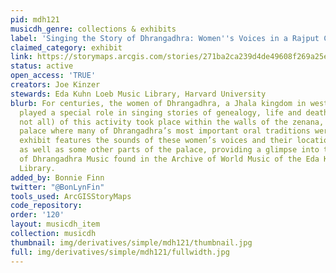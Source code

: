 ```yaml
---
pid: mdh121
musicdh_genre: collections & exhibits
label: 'Singing the Story of Dhrangadhra: Women''s Voices in a Rajput Court'
claimed_category: exhibit
link: https://storymaps.arcgis.com/stories/271ba2ca239d4de49608f269a25e1b39
status: active
open_access: 'TRUE'
creators: Joe Kinzer
stewards: Eda Kuhn Loeb Music Library, Harvard University
blurb: For centuries, the women of Dhrangadhra, a Jhala kingdom in western India,
  played a special role in singing stories of genealogy, life and death. Much (but
  not all) of this activity took place within the walls of the zenana, an all-women’s
  palace where many of Dhrangadhra’s most important oral traditions were upheld. This
  exhibit features the sounds of these women’s voices and their location in the zenana
  as well as some other parts of the palace, providing a glimpse into the wider Collection
  of Dhrangadhra Music found in the Archive of World Music of the Eda Kuhn Loeb Music
  Library.
added_by: Bonnie Finn
twitter: "@BonLynFin"
tools_used: ArcGISStoryMaps
code_repository:
order: '120'
layout: musicdh_item
collection: musicdh
thumbnail: img/derivatives/simple/mdh121/thumbnail.jpg
full: img/derivatives/simple/mdh121/fullwidth.jpg
---
```

